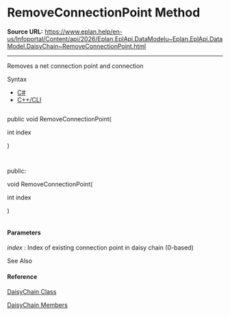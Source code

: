 # RemoveConnectionPoint Method

**Source URL:** https://www.eplan.help/en-us/Infoportal/Content/api/2026/Eplan.EplApi.DataModelu~Eplan.EplApi.DataModel.DaisyChain~RemoveConnectionPoint.html

---

Removes a net connection point and connection

Syntax

- [C#](#i-syntax-CS)
- [C++/CLI](#i-syntax-CPP2005)

```
```
public void RemoveConnectionPoint( 
   int index
)
```
```

```
```
public:
void RemoveConnectionPoint( 
   int index
)
```
```

#### Parameters

*index*
:   Index of existing connection point in daisy chain (0-based)



See Also

#### Reference

[DaisyChain Class](Eplan.EplApi.DataModelu~Eplan.EplApi.DataModel.DaisyChain.html)
  
[DaisyChain Members](Eplan.EplApi.DataModelu~Eplan.EplApi.DataModel.DaisyChain_members.html)